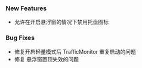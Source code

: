 ### New Features

- 允许在开启悬浮窗的情况下禁用托盘图标

### Bug Fixes

- 修复开启轻量模式后 TrafficMonitor 重复启动的问题
- 修复 悬浮窗置顶失效的问题

